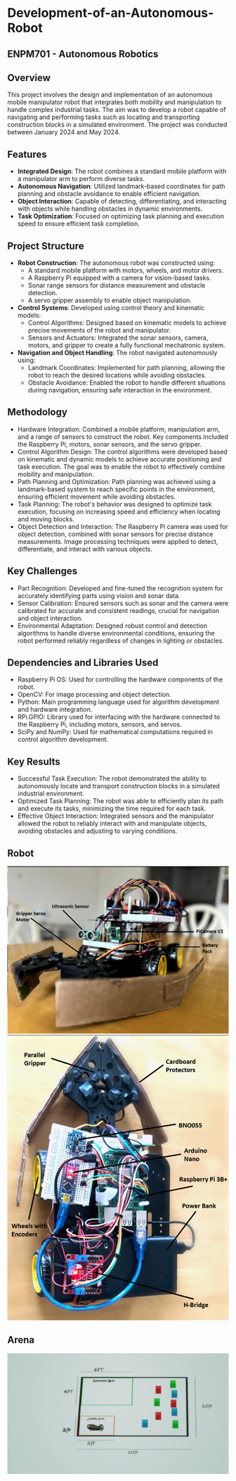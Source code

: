 # Development-of-an-Autonomous-Robot
## ENPM701 - Autonomous Robotics

## Overview
This project involves the design and implementation of an autonomous mobile manipulator robot that integrates both mobility and manipulation to handle complex industrial tasks. The aim was to develop a robot capable of navigating and performing tasks such as locating and transporting construction blocks in a simulated environment. The project was conducted between January 2024 and May 2024.

## Features
- **Integrated Design**: The robot combines a standard mobile platform with a manipulator arm to perform diverse tasks.
- **Autonomous Navigation**: Utilized landmark-based coordinates for path planning and obstacle avoidance to enable efficient navigation.
- **Object Interaction**: Capable of detecting, differentiating, and interacting with objects while handling obstacles in dynamic environments.
- **Task Optimization**: Focused on optimizing task planning and execution speed to ensure efficient task completion.

## Project Structure
- **Robot Construction**: The autonomous robot was constructed using:
  - A standard mobile platform with motors, wheels, and motor drivers.
  - A Raspberry Pi equipped with a camera for vision-based tasks.
  - Sonar range sensors for distance measurement and obstacle detection.
  - A servo gripper assembly to enable object manipulation.
- **Control Systems**: Developed using control theory and kinematic models:
  - Control Algorithms: Designed based on kinematic models to achieve precise movements of the robot and manipulator.
  - Sensors and Actuators: Integrated the sonar sensors, camera, motors, and gripper to create a fully functional mechatronic system.
- **Navigation and Object Handling**: The robot navigated autonomously using:
  - Landmark Coordinates: Implemented for path planning, allowing the robot to reach the desired locations while avoiding obstacles.
  - Obstacle Avoidance: Enabled the robot to handle different situations during navigation, ensuring safe interaction in the environment.

## Methodology
- Hardware Integration: Combined a mobile platform, manipulation arm, and a range of sensors to construct the robot. Key components included the Raspberry Pi, motors, sonar sensors, and the servo gripper.
- Control Algorithm Design: The control algorithms were developed based on kinematic and dynamic models to achieve accurate positioning and task execution. The goal was to enable the robot to effectively combine mobility and manipulation.
- Path Planning and Optimization: Path planning was achieved using a landmark-based system to reach specific points in the environment, ensuring efficient movement while avoiding obstacles.
- Task Planning: The robot's behavior was designed to optimize task execution, focusing on increasing speed and efficiency when locating and moving blocks.
- Object Detection and Interaction: The Raspberry Pi camera was used for object detection, combined with sonar sensors for precise distance measurements. Image processing techniques were applied to detect, differentiate, and interact with various objects.

## Key Challenges
- Part Recognition: Developed and fine-tuned the recognition system for accurately identifying parts using vision and sonar data.
- Sensor Calibration: Ensured sensors such as sonar and the camera were calibrated for accurate and consistent readings, crucial for navigation and object interaction.
- Environmental Adaptation: Designed robust control and detection algorithms to handle diverse environmental conditions, ensuring the robot performed reliably regardless of changes in lighting or obstacles.

## Dependencies and Libraries Used
- Raspberry Pi OS: Used for controlling the hardware components of the robot.
- OpenCV: For image processing and object detection.
- Python: Main programming language used for algorithm development and hardware integration.
- RPi.GPIO: Library used for interfacing with the hardware connected to the Raspberry Pi, including motors, sensors, and servos.
- SciPy and NumPy: Used for mathematical computations required in control algorithm development.

## Key Results
- Successful Task Execution: The robot demonstrated the ability to autonomously locate and transport construction blocks in a simulated industrial environment.
- Optimized Task Planning: The robot was able to efficiently plan its path and execute its tasks, minimizing the time required for each task.
- Effective Object Interaction: Integrated sensors and the manipulator allowed the robot to reliably interact with and manipulate objects, avoiding obstacles and adjusting to varying conditions.

## Robot
![](https://github.com/vishnumandala/Development-of-an-Autonomous-Robot/blob/main/1.png)  
![](https://github.com/vishnumandala/Development-of-an-Autonomous-Robot/blob/main/2.png)

## Arena
![](https://github.com/vishnumandala/Development-of-an-Autonomous-Robot/blob/main/Arena%203D.png)
